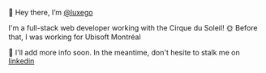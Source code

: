 👋 Hey there, I’m [@luxego](https://lexugo.ca)

I'm a full-stack web developer working with the Cirque du Soleil! 🌞
Before that, I was working for Ubisoft Montréal

👀 I'll add more info soon. In the meantime, don't hesite to stalk me on [linkedin](https://www.linkedin.com/in/lexugo)
